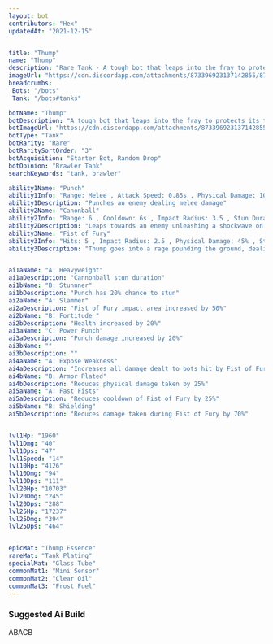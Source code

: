 ```yaml
---
layout: bot
contributors: "Hex"
updatedAt: "2021-12-15"


title: "Thump"
name: "Thump"
description: "Rare Tank - A tough bot that leaps into the fray to protects its teammates"
imageUrl: "https://cdn.discordapp.com/attachments/873396923137142855/873397032910487604/thump.png"
breadcrumbs:
 Bots: "/bots"
 Tank: "/bots#tanks"

botName: "Thump"
botDescription: "A tough bot that leaps into the fray to protects its teammates"
botImageUrl: "https://cdn.discordapp.com/attachments/873396923137142855/873397032910487604/thump.png"
botType: "Tank"
botRarity: "Rare"
botRaritySortOrder: "3"
botAcquisition: "Starter Bot, Random Drop"
botOpinion: "Brawler Tank"
searchKeywords: "tank, brawler"

ability1Name: "Punch"
ability1Info: "Range: Melee , Attack Speed: 0.85s , Physical Damage: 100%"
ability1Description: "Punches an enemy dealing melee damage"
ability2Name: "Canonball"
ability2Info: "Range: 6 , Cooldown: 6s , Impact Radius: 3.5 , Stun Duration: 1.5s , Physical Damage: 100%"
ability2Description: "Leaps towards an enemy unleashing a shockwave on landing"
ability3Name: "Fist of Fury"
ability3Info: "Hits: 5 , Impact Radius: 2.5 , Physical Damage: 45% , Stun Duration: 0.4s , Range: Melee , Cooldown: 10s"
ability3Description: "Thump goes into a rage pounding the ground, dealing damage and stunning"


ai1aName: "A: Heavyweight"
ai1aDescription: "Cannonball stun duration"
ai1bName: "B: Stunnner"
ai1bDescription: "Punch has 20% chance to stun"
ai2aName: "A: Slammer"
ai2aDescription: "Fist of Fury impact area increased by 50%"
ai2bName: "B: Fortitude "
ai2bDescription: "Health increased by 20%"
ai3aName: "C: Power Punch"
ai3aDescription: "Punch damage increased by 20%"
ai3bName: ""
ai3bDescription: ""
ai4aName: "A: Expose Weakness"
ai4aDescription: "Increases all damage dealt to bots hit by Fist of Fury by 25%"
ai4bName: "B: Armor Plated"
ai4bDescription: "Reduces physical damage taken by 25%"
ai5aName: "A: Fast Fists"
ai5aDescription: "Reduces cooldown of Fist of Fury by 25%"
ai5bName: "B: Shielding"
ai5bDescription: "Reduces damage taken during Fist of Fury by 70%"


lvl1Hp: "1960"
lvl1Dmg: "40"
lvl1Dps: "47"
lvl1Speed: "14"
lvl10Hp: "4126"
lvl10Dmg: "94"
lvl10Dps: "111"
lvl20Hp: "10703"
lvl20Dmg: "245"
lvl20Dps: "288"
lvl25Hp: "17237"
lvl25Dmg: "394"
lvl25Dps: "464"


epicMat: "Thump Essence"
rareMat: "Tank Plating"
specialMat: "Glass Tube"
commonMat1: "Mini Sensor"
commonMat2: "Clear Oil"
commonMat3: "Frost Fuel"
---
```


### Suggested Ai Build
ABACB
